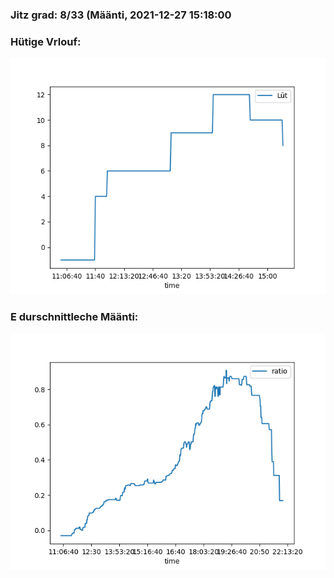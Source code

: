 ### Jitz grad: 8/33 (Määnti, 2021-12-27 15:18:00

### Hütige Vrlouf:
![Graph](Today.png)

### E durschnittleche Määnti:
![Graph](Määnti.png)